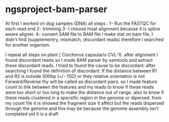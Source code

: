 # ngsproject-bam-parser
At first I worked on dog samples (DNA) all steps :
1- Run the FASTQC for each read end
2- trimming
3- I choose hisat alignment because it is splice aware aligner.
4- convert SAM file to BAM file 
I make stat on bam file, I didn't find (supplementry, mismatch, discordant reads) therefore I searched for another organism.

I repeat all steps on plant ( Corchorus capsularis CVL-1).
after alignment I found discordant reads so I made BAM parser by samtools and axtract these discordant reads.
I tried to found the cause to be discordant:
after searching I found the definition of discordant: If the distance between R1 and R2 is outside 500bp (+/- 1SD) or they relative orientation is not Forward/Reverse thy will be called as discordant pairs.
so I made feature count to link between the features and my reads to know if these reads were too short or too long to make the distance out of range. 
also to know if these reads clustered in a specefic region in the genome or dipersed.
from my count file it is showed the fragment size it affect but the reads dispersed through the genome and this may be because the genome assembly isn't completed yet it is a draft 
